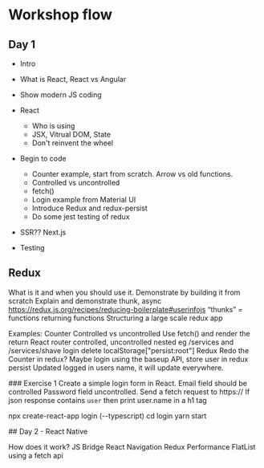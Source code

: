 # Workshop flow

## Day 1

- Intro
- What is React, React vs Angular
- Show modern JS coding
- React
  - Who is using
  - JSX, Vitrual DOM, State
  - Don't reinvent the wheel
- Begin to code

  - Counter example, start from scratch. Arrow vs old functions.
  - Controlled vs uncontrolled
  - fetch()
  - Login example from Material UI
  - Introduce Redux and redux-persist
  - Do some jest testing of redux

- SSR?? Next.js
- Testing

## Redux

What is it and when you should use it.
Demonstrate by building it from scratch
Explain and demonstrate thunk, async https://redux.js.org/recipes/reducing-boilerplate#userinfojs
“thunks” = functions returning functions
Structuring a large scale redux app

Examples:
Counter
Controlled vs uncontrolled
Use fetch() and render the return
React router
  controlled, uncontrolled
  nested eg /services and /services/shave
  login
  delete localStorage["persist:root"]
Redux
Redo the Counter in redux?
Maybe login using the baseup API, store user in redux persist
Updated logged in users name, it will update everywhere.

### Exercise 1
Create a simple login form in React.
Email field should be controlled
Password field uncontrolled.
Send a fetch request to https://
If json response contains `user` then print user.name in a h1 tag

npx create-react-app login (--typescript)
cd login
yarn start

## Day 2 - React Native

How does it work?
JS Bridge
React Navigation
Redux
Performance
FlatList using a fetch api